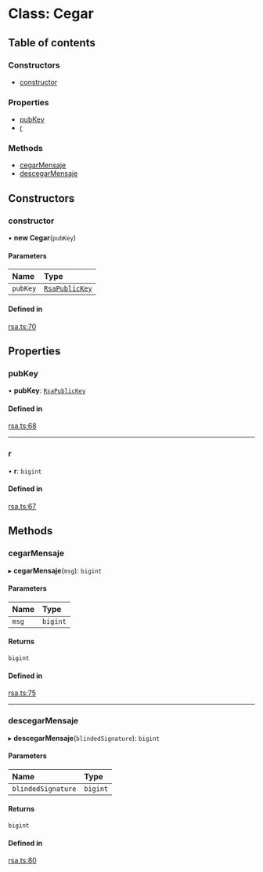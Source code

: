 # Class: Cegar

## Table of contents

### Constructors

- [constructor](Cegar.md#constructor)

### Properties

- [pubKey](Cegar.md#pubkey)
- [r](Cegar.md#r)

### Methods

- [cegarMensaje](Cegar.md#cegarmensaje)
- [descegarMensaje](Cegar.md#descegarmensaje)

## Constructors

### constructor

• **new Cegar**(`pubKey`)

#### Parameters

| Name | Type |
| :------ | :------ |
| `pubKey` | [`RsaPublicKey`](RsaPublicKey.md) |

#### Defined in

[rsa.ts:70](https://github.com/miguelangelro/RSA_module/blob/d296724/src/ts/rsa.ts#L70)

## Properties

### pubKey

• **pubKey**: [`RsaPublicKey`](RsaPublicKey.md)

#### Defined in

[rsa.ts:68](https://github.com/miguelangelro/RSA_module/blob/d296724/src/ts/rsa.ts#L68)

___

### r

• **r**: `bigint`

#### Defined in

[rsa.ts:67](https://github.com/miguelangelro/RSA_module/blob/d296724/src/ts/rsa.ts#L67)

## Methods

### cegarMensaje

▸ **cegarMensaje**(`msg`): `bigint`

#### Parameters

| Name | Type |
| :------ | :------ |
| `msg` | `bigint` |

#### Returns

`bigint`

#### Defined in

[rsa.ts:75](https://github.com/miguelangelro/RSA_module/blob/d296724/src/ts/rsa.ts#L75)

___

### descegarMensaje

▸ **descegarMensaje**(`blindedSignature`): `bigint`

#### Parameters

| Name | Type |
| :------ | :------ |
| `blindedSignature` | `bigint` |

#### Returns

`bigint`

#### Defined in

[rsa.ts:80](https://github.com/miguelangelro/RSA_module/blob/d296724/src/ts/rsa.ts#L80)
